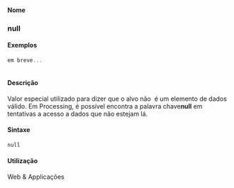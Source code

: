 
#### Nome
### null

#### Exemplos

```pde
em breve... 
 

```

#### Descrição
Valor especial utilizado para dizer que o alvo
não  é um elemento de dados válido. Em
Processing, é possível encontra a palavra chave**null** em tentativas a acesso a dados que não estejam lá.

#### Sintaxe
```pde
null

```

#### Utilização

	
Web & Applicações
